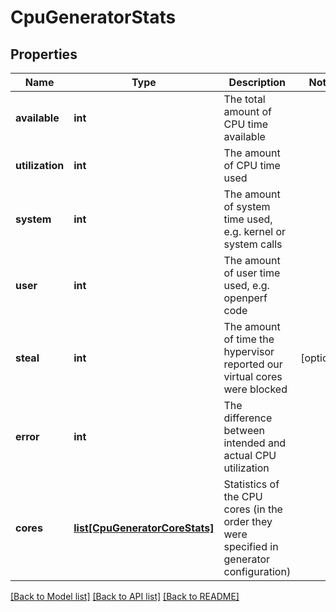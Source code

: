 # CpuGeneratorStats

## Properties
Name | Type | Description | Notes
------------ | ------------- | ------------- | -------------
**available** | **int** | The total amount of CPU time available | 
**utilization** | **int** | The amount of CPU time used | 
**system** | **int** | The amount of system time used, e.g. kernel or system calls | 
**user** | **int** | The amount of user time used, e.g. openperf code | 
**steal** | **int** | The amount of time the hypervisor reported our virtual cores were blocked | [optional] 
**error** | **int** | The difference between intended and actual CPU utilization | 
**cores** | [**list[CpuGeneratorCoreStats]**](CpuGeneratorCoreStats.md) | Statistics of the CPU cores (in the order they were specified in generator configuration) | 

[[Back to Model list]](../README.md#documentation-for-models) [[Back to API list]](../README.md#documentation-for-api-endpoints) [[Back to README]](../README.md)


